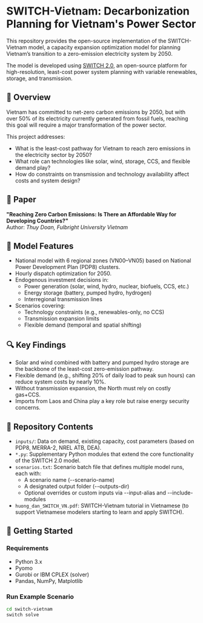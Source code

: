 # SWITCH-Vietnam: Decarbonization Planning for Vietnam's Power Sector

This repository provides the open-source implementation of the SWITCH-Vietnam model, a capacity expansion optimization model for planning Vietnam’s transition to a zero-emission electricity system by 2050.

The model is developed using [SWITCH 2.0](https://github.com/switch-model/switch), an open-source platform for high-resolution, least-cost power system planning with variable renewables, storage, and transmission.

## 🧭 Overview

Vietnam has committed to net-zero carbon emissions by 2050, but with over 50% of its electricity currently generated from fossil fuels, reaching this goal will require a major transformation of the power sector.

This project addresses:
- What is the least-cost pathway for Vietnam to reach zero emissions in the electricity sector by 2050?
- What role can technologies like solar, wind, storage, CCS, and flexible demand play?
- How do constraints on transmission and technology availability affect costs and system design?

## 📄 Paper

**"Reaching Zero Carbon Emissions: Is There an Affordable Way for Developing Countries?"**  
Author: *Thuy Doan, Fulbright University Vietnam*  

## 🔧 Model Features

- National model with 6 regional zones (VN00–VN05) based on National Power Development Plan (PDP8) clusters.
- Hourly dispatch optimization for 2050.
- Endogenous investment decisions in:
  - Power generation (solar, wind, hydro, nuclear, biofuels, CCS, etc.)
  - Energy storage (battery, pumped hydro, hydrogen)
  - Interregional transmission lines
- Scenarios covering:
  - Technology constraints (e.g., renewables-only, no CCS)
  - Transmission expansion limits
  - Flexible demand (temporal and spatial shifting)

## 🔍 Key Findings

- Solar and wind combined with battery and pumped hydro storage are the backbone of the least-cost zero-emission pathway.
- Flexible demand (e.g., shifting 20% of daily load to peak sun hours) can reduce system costs by nearly 10%.
- Without transmission expansion, the North must rely on costly gas+CCS.
- Imports from Laos and China play a key role but raise energy security concerns.

## 📁 Repository Contents

- `inputs/`: Data on demand, existing capacity, cost parameters (based on PDP8, MERRA-2, NREL ATB, DEA).
- `*.py`: Supplementary Python modules that extend the core functionality of the SWITCH 2.0 model.
- `scenarios.txt`: Scenario batch file that defines multiple model runs, each with:
   - A scenario name (--scenario-name)
   - A designated output folder (--outputs-dir)
   - Optional overrides or custom inputs via --input-alias and --include-modules
- `huong_dan_SWITCH_VN.pdf`: SWITCH-Vietnam tutorial in Vietnamese (to support Vietnamese modelers starting to learn and apply SWITCH).

## 🚀 Getting Started

### Requirements

- Python 3.x
- Pyomo
- Gurobi or IBM CPLEX (solver)
- Pandas, NumPy, Matplotlib

### Run Example Scenario

```bash
cd switch-vietnam
switch solve
